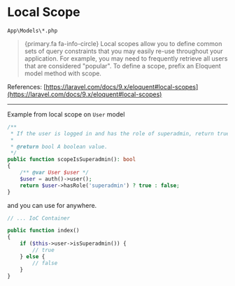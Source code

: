 # Local Scope

`App\Models\*.php`

> {primary.fa fa-info-circle} Local scopes allow you to define common sets of query constraints that you may easily re-use throughout your application. For example, you may need to frequently retrieve all users that are considered "popular". To define a scope, prefix an Eloquent model method with scope.

References: [https://laravel.com/docs/9.x/eloquent#local-scopes](https://laravel.com/docs/9.x/eloquent#local-scopes)

---

Example from local scope on `User` model

```php
/**
 * If the user is logged in and has the role of superadmin, return true, otherwise return false
 * 
 * @return bool A boolean value.
 */
public function scopeIsSuperadmin(): bool
{
    /** @var User $user */
    $user = auth()->user();
    return $user->hasRole('superadmin') ? true : false;
}
```

and you can use for anywhere.

```php
// ... IoC Container

public function index()
{
    if ($this->user->isSuperadmin()) {
        // true
    } else {
        // false
    }
}
```